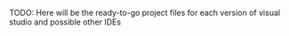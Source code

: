 TODO:
Here will be the ready-to-go project files for each version of visual studio and possible other IDEs
